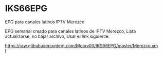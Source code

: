 # IKS66EPG
EPG para canales latinos IPTV Merezco

EPG semanal creado para canales latinos de IPTV Merezco, Lista actualizarse, no bajar archivo, Usar el link siguiente:

https://raw.githubusercontent.com/Mcarv00/IKS66EPG/master/Merezco.xml




